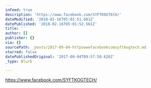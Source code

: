 ```yaml
---
inFeed: true
description: 'https://www.facebook.com/SYFTKOGTECH/'
dateModified: '2018-02-16T05:01:51.601Z'
datePublished: '2018-02-16T05:01:52.561Z'
title: ''
author: []
publisher: {}
via: {}
sourcePath: _posts/2017-09-04-httpswwwfacebookcomsyftkogtech.md
starred: false
datePublishedOriginal: '2017-09-04T09:57:50.626Z'
_type: Blurb

---
```

https://www.facebook.com/SYFTKOGTECH/